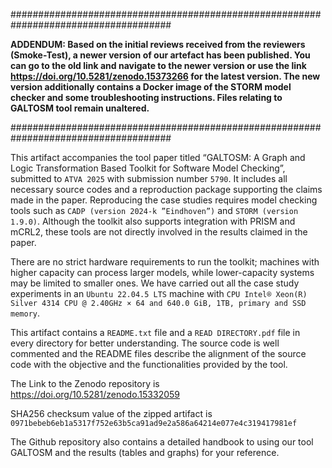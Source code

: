 #####################################################################################

**ADDENDUM: Based on the initial reviews received from the reviewers (Smoke-Test), a newer version of our artefact has been published. You can go to the old link and navigate to the newer version or use the link https://doi.org/10.5281/zenodo.15373266 for the latest version. The new version additionally contains a Docker image of the STORM model checker and some troubleshooting instructions. Files relating to GALTOSM tool remain unaltered.** 

#####################################################################################


This artifact accompanies the tool paper titled “GALTOSM: A Graph and Logic Transformation Based Toolkit for Software Model Checking”, submitted to `ATVA 2025` with submission number `5790`. It includes all necessary source codes and a reproduction package supporting the claims made in the paper. Reproducing the case studies requires model checking tools such as `CADP (version 2024-k ”Eindhoven”)` and `STORM (version 1.9.0)`. Although the toolkit also supports integration with PRISM and mCRL2, these tools are not directly involved in the results claimed in the paper.

There are no strict hardware requirements to run the toolkit; machines with higher capacity can process larger models, while lower-capacity systems may be limited to smaller ones. We have carried out all the case study experiments in an `Ubuntu 22.04.5 LTS` machine with `CPU Intel® Xeon(R) Silver 4314 CPU @ 2.40GHz × 64 and 640.0 GiB, 1TB, primary and SSD memory`.

This artifact contains a `README.txt` file and a `READ DIRECTORY.pdf` file in every directory for better understanding. The source code is well commented and the README files describe the alignment of the source code with the objective and the functionalities provided by the tool.

The Link to the Zenodo repository is https://doi.org/10.5281/zenodo.15332059

SHA256 checksum value of the zipped artifact is `0971bebeb6eb1a5317f752e63b5ca91ad9e2a586a64214e077e4c319417981ef`

The Github repository also contains a detailed handbook to using our tool GALTOSM and the results (tables and graphs) for your reference.

<!-- Note: The subdirectory `Sample_Artifact_GALTOSM` contains some sample files and strctures to help reviewers get an overview, sanity-check, and to check small fragments of the case studies in the paper which are smaller in size and requires less times to compile and model check. It also contains the codes for GALTOSM which can be easily evaluated without requiring the user to download the entire artefact. -->
